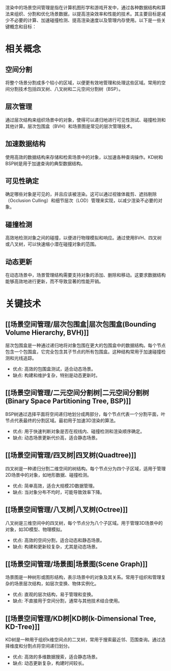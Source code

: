 渲染中的场景空间管理是指在计算机图形学和游戏开发中，通过各种数据结构和算法来组织、分割和优化场景数据，以提高渲染效率和性能的技术。其主要目标是减少不必要的计算、加速碰撞检测、提高渲染速度以及管理内存使用。以下是一些关键概念和目标：

# 相关概念
## 空间分割
将整个场景分割成多个较小的区域，以便更有效地管理和处理这些区域。常用的空间分割技术包括四叉树、八叉树和二元空间分割树（BSP）。
## 层次管理
通过层次结构来组织场景中的对象，使得可以递归地进行可见性测试、碰撞检测和其他计算。层次包围盒（BVH）和场景图是常见的层次管理技术。
## 加速数据结构
使用高效的数据结构来存储和检索场景中的对象，以加速各种查询操作。KD树和BSP树是用于加速查询的典型数据结构。
## 可见性确定
确定哪些对象是可见的，并且应该被渲染。这可以通过视锥体裁剪、遮挡剔除（Occlusion Culling）和细节层次（LOD）管理来实现，以减少渲染不必要的对象。
## 碰撞检测
高效地检测对象之间的碰撞，以便进行物理模拟和响应。通过使用BVH、四叉树或八叉树，可以快速缩小潜在碰撞对象的范围。
## 动态更新
在动态场景中，场景管理结构需要支持对象的添加、删除和移动。这要求数据结构能够高效地进行更新，而不导致显著的性能开销。

# 关键技术

## [[场景空间管理/层次包围盒|层次包围盒(Bounding Volume Hierarchy, BVH)]] 
层次包围盒是一种通过递归地将对象包围在更大的包围盒中的数据结构。每个节点包含一个包围盒，它完全包含其子节点的所有包围盒。这种结构常用于加速碰撞检测和光线追踪。
- 优点: 高效的包围盒测试，适合动态场景。
- 缺点: 构建和维护复杂，特别是动态更新时。
## [[场景空间管理/二元空间分割树|二元空间分割树(Binary Space Partitioning Tree, BSP)]] 
BSP树通过选择平面将空间递归地划分成两部分，每个节点代表一个分割平面，叶节点代表最终的分割区域。最初用于加速3D渲染的算法。
- 优点: 用于快速判断对象是否在视线内、碰撞检测和渲染顺序确定。
- 缺点: 动态场景更新代价高，适合静态场景。
## [[场景空间管理/四叉树|四叉树(Quadtree)]] 
四叉树是一种递归分割二维空间的树结构。每个节点分为四个子区域，适用于管理2D场景中的对象，如地形数据、碰撞检测。
- 优点: 简单高效，适合大规模2D数据管理。
- 缺点: 当对象分布不均时，可能导致效率下降。
## [[场景空间管理/八叉树|八叉树(Octree)]] 
八叉树是三维空间中的四叉树，每个节点分为八个子区域。用于管理3D场景中的对象，如3D模型、物理模拟。
- 优点: 高效的空间分割，适合动态和静态场景。
- 缺点: 构建和更新较复杂，尤其是动态场景。
## [[场景空间管理/场景图|场景图(Scene Graph)]] 
场景图是一种树形或图形结构，表示场景中的对象及其关系。常用于组织和管理复杂的场景层次结构，如层次变换、物体实例化。
- 优点: 直观的层次结构，易于管理和变换。
- 缺点: 不直接用于空间分割，通常与其他技术结合使用。
## [[场景空间管理/KD树|KD树(k-Dimensional Tree, KD-Tree)]] 
KD树是一种用于组织k维空间点的二叉树，常用于搜索最近邻、范围查询。通过选择维度和分割点将空间递归划分。
- 优点: 高效的多维数据搜索，适合静态场景。
- 缺点: 动态更新复杂，构建时间较长。